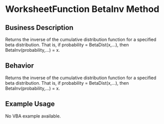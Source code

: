 # WorksheetFunction BetaInv Method

## Business Description
Returns the inverse of the cumulative distribution function for a specified beta distribution. That is, if probability = BetaDist(x,...), then BetaInv(probability,...) = x.

## Behavior
Returns the inverse of the cumulative distribution function for a specified beta distribution. That is, if probability = BetaDist(x,...), then BetaInv(probability,...) = x.

## Example Usage
No VBA example available.